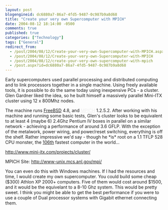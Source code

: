 ```yaml
---
layout: post
blogengineid: dc6880a7-86a7-4fd5-9487-0c987b9a8d68
title: "Create your very own Supercomputer with MPICH"
date: 2004-08-12 18:14:00 -0500
comments: true
published: true
categories: ["Technology"]
tags: ["General"]
redirect_from: 
  - /post/2004/08/12/Create-your-very-own-Supercomputer-with-MPICH.aspx
  - /post/2004/08/12/Create-your-very-own-Supercomputer-with-MPICH
  - /post/2004/08/12/create-your-very-own-supercomputer-with-mpich
  - /post.aspx?id=dc6880a7-86a7-4fd5-9487-0c987b9a8d68
---
```


<P class=story1>Early supercomputers used parallel processing and distributed computing and to link processors together in a single machine. Using freely available tools, it is possible to do the same today using inexpensive PCs - a cluster. Glen Gardner liked the idea, so he built himself a massively parallel Mini-ITX cluster using 12 x 800Mhz nodes.
<P class=story1>The machine runs <A href="http://www.mini-itx.com/link.asp?site=www.freebsd.org" target=_blank><FONT>FreeBSD</FONT></A> 4.8, and <A style="COLOR: #eeeeee" href="http://www.mini-itx.com/link.asp?site=www-unix.mcs.anl.gov/mpi" target=_blank><FONT>MPICH</FONT></A> 1.2.5.2. After working with his machine and running some basic tests, Glen's cluster looks to be equivalent to at least 4 (maybe 6) 2.4Ghz Pentium IV boxes in parallel on a similar network - achieving a performance of around 3.6 GFLP. With the exception of the metalwork, power wiring, and power/reset switching, everything is off the shelf. Rather impressive we'd say - though he *is* root on a 1.1 TFLP 528 CPU monster, the<FONT> </FONT><A href="http://www.mini-itx.com/link.asp?site=www.top500.org/list/2003/11/" target=_blank><FONT>106th</FONT></A> fastest computer in the world... 

<A href="http://www.mini-itx.com/projects/cluster/">http://www.mini-itx.com/projects/cluster/</A>

MPICH Site: <A href="http://www-unix.mcs.anl.gov/mpi/">http://www-unix.mcs.anl.gov/mpi/</A>

You can even do this with Windows machines. If I had the resources and time, I would create my own supercomputer. You could build some cheap ($300) Athlon XP 2000+ computers. Five of them would cost around $1500, and it would be the equivelant to a 8-10 Ghz system. This would be pretty sweet. I think you might be able to get the best performance if you were to use a couple of Dual processor systems with Gigabit ethernet connecting them.
